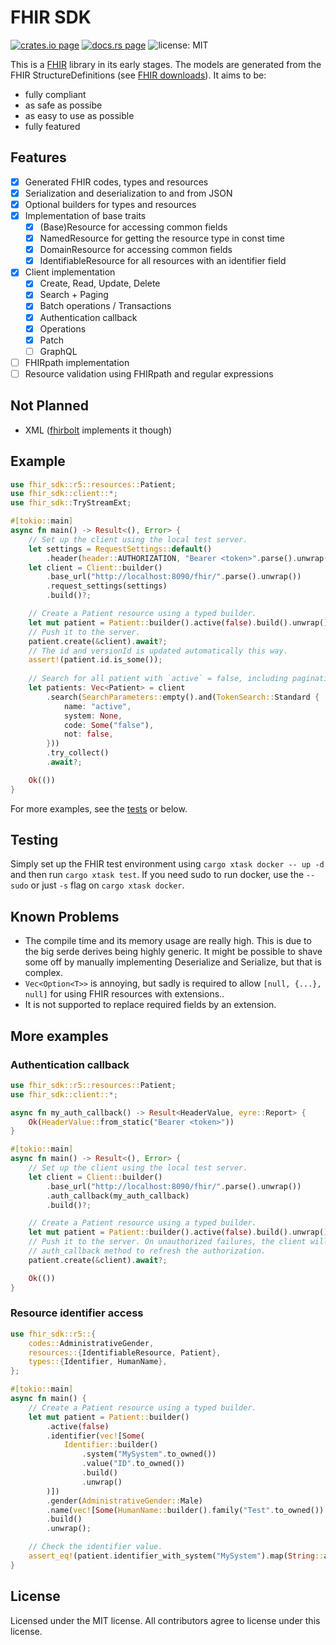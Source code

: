# FHIR SDK

[![crates.io page](https://img.shields.io/crates/v/fhir-sdk.svg)](https://crates.io/crates/fhir-sdk)
[![docs.rs page](https://docs.rs/fhir-sdk/badge.svg)](https://docs.rs/fhir-sdk/)
![license: MIT](https://img.shields.io/crates/l/fhir-sdk.svg)

This is a [FHIR](https://www.hl7.org/fhir/) library in its early stages. The models are generated from the FHIR StructureDefinitions (see [FHIR downloads](https://www.hl7.org/fhir/downloads.html)). It aims to be:

- fully compliant
- as safe as possibe
- as easy to use as possible
- fully featured

## Features

- [x] Generated FHIR codes, types and resources
- [x] Serialization and deserialization to and from JSON
- [x] Optional builders for types and resources
- [x] Implementation of base traits
  - [x] (Base)Resource for accessing common fields
  - [x] NamedResource for getting the resource type in const time
  - [x] DomainResource for accessing common fields
  - [x] IdentifiableResource for all resources with an identifier field
- [x] Client implementation
  - [x] Create, Read, Update, Delete
  - [x] Search + Paging
  - [x] Batch operations / Transactions
  - [x] Authentication callback
  - [x] Operations
  - [x] Patch
  - [ ] GraphQL
- [ ] FHIRpath implementation
- [ ] Resource validation using FHIRpath and regular expressions

## Not Planned

- XML ([fhirbolt](https://github.com/lschmierer/fhirbolt) implements it though)

## Example

```rust
use fhir_sdk::r5::resources::Patient;
use fhir_sdk::client::*;
use fhir_sdk::TryStreamExt;

#[tokio::main]
async fn main() -> Result<(), Error> {
    // Set up the client using the local test server.
    let settings = RequestSettings::default()
        .header(header::AUTHORIZATION, "Bearer <token>".parse().unwrap());
    let client = Client::builder()
        .base_url("http://localhost:8090/fhir/".parse().unwrap())
        .request_settings(settings)
        .build()?;

    // Create a Patient resource using a typed builder.
    let mut patient = Patient::builder().active(false).build().unwrap();
    // Push it to the server.
    patient.create(&client).await?;
    // The id and versionId is updated automatically this way.
    assert!(patient.id.is_some());
    
    // Search for all patient with `active` = false, including pagination.
    let patients: Vec<Patient> = client
        .search(SearchParameters::empty().and(TokenSearch::Standard {
            name: "active",
            system: None,
            code: Some("false"),
            not: false,
        }))
        .try_collect()
        .await?;

    Ok(())
}
```

For more examples, see the [tests](https://github.com/FlixCoder/fhir-sdk/blob/main/crates/fhir-sdk/tests/client-r5.rs) or below.

## Testing

Simply set up the FHIR test environment using `cargo xtask docker -- up -d` and then run `cargo xtask test`.
If you need sudo to run docker, use the `--sudo` or just `-s` flag on `cargo xtask docker`.

## Known Problems

- The compile time and its memory usage are really high. This is due to the big serde derives being highly generic. It might be possible to shave some off by manually implementing Deserialize and Serialize, but that is complex.
- `Vec<Option<T>>` is annoying, but sadly is required to allow `[null, {...}, null]` for using FHIR resources with extensions..
- It is not supported to replace required fields by an extension.

## More examples

### Authentication callback

```rust
use fhir_sdk::r5::resources::Patient;
use fhir_sdk::client::*;

async fn my_auth_callback() -> Result<HeaderValue, eyre::Report> {
    Ok(HeaderValue::from_static("Bearer <token>"))
}

#[tokio::main]
async fn main() -> Result<(), Error> {
    // Set up the client using the local test server.
    let client = Client::builder()
        .base_url("http://localhost:8090/fhir/".parse().unwrap())
        .auth_callback(my_auth_callback)
        .build()?;

    // Create a Patient resource using a typed builder.
    let mut patient = Patient::builder().active(false).build().unwrap();
    // Push it to the server. On unauthorized failures, the client will call our
    // auth_callback method to refresh the authorization.
    patient.create(&client).await?;

    Ok(())
}
```

### Resource identifier access

```rust
use fhir_sdk::r5::{
    codes::AdministrativeGender,
    resources::{IdentifiableResource, Patient},
    types::{Identifier, HumanName},
};

#[tokio::main]
async fn main() {
    // Create a Patient resource using a typed builder.
    let mut patient = Patient::builder()
        .active(false)
        .identifier(vec![Some(
            Identifier::builder()
                .system("MySystem".to_owned())
                .value("ID".to_owned())
                .build()
                .unwrap()
        )])
        .gender(AdministrativeGender::Male)
        .name(vec![Some(HumanName::builder().family("Test".to_owned()).build().unwrap())])
        .build()
        .unwrap();

    // Check the identifier value.
    assert_eq!(patient.identifier_with_system("MySystem").map(String::as_str), Some("ID"));
}
```

## License

Licensed under the MIT license. All contributors agree to license under this license.
